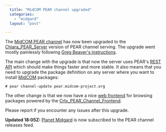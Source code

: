 ```yaml
---
  title: "MidCOM PEAR channel upgraded"
  categories: 
    - "midgard"
  layout: "post"

---
```

The [MidCOM PEAR channel][1] has now been upgraded to the [Chiara\_PEAR\_Server][2] version of PEAR channel serving. The upgrade went mostly painlessly following [Greg Beaver's instructions][3].

The main change with the upgrade is that now the server uses PEAR's [REST API][4] which should make things faster and more stable. It also means that you need to upgrade the package definition on any server where you want to install [MidCOM][5] packages:

    # pear channel-update pear.midcom-project.org

The other change is that we now have a nice [web frontend][1] for browsing packages powered by the [Crtx\_PEAR\_Channel\_Frontend][6].

Please report if you encounter any issues after this upgrade.

__Updated 18:05Z:__ [Planet Midgard][7] is now subscribed to the PEAR channel releases feed.

[1]: http://pear.midcom-project.org/
[2]: http://pear.chiaraquartet.net/index.php?package=Chiara_PEAR_Server
[3]: http://greg.chiaraquartet.net/archives/123-Setting-up-your-own-PEAR-channel-the-official-way.html
[4]: http://greg.chiaraquartet.net/archives/49-PEAR-1.4.0,-meet-REST-1.0.html
[5]: http://www.midgard-project.org/documentation/midcom/
[6]: http://www.pixelated-dreams.com/archives/114-Crtx_PEAR_Channel_Frontend-Released!.html
[7]: http://www.midgard-project.org/planet/
